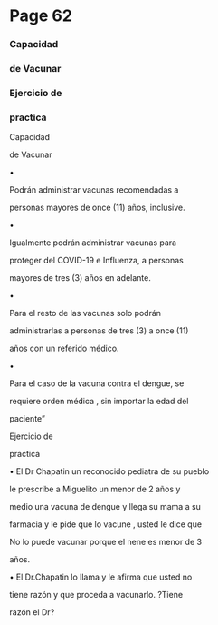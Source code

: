# Page 62

### Capacidad

### de Vacunar

### Ejercicio de

### practica

Capacidad

de Vacunar

•

Podrán administrar vacunas recomendadas a

personas mayores de once (11) años, inclusive.

•

Igualmente podrán administrar vacunas para

proteger del COVID-19 e Influenza, a personas

mayores de tres (3) años en adelante.

•

Para el resto de las vacunas solo podrán

administrarlas a personas de tres (3) a once (11)

años con un referido médico.

•

Para el caso de la vacuna contra el dengue, se

requiere orden médica , sin importar la edad del

paciente”

Ejercicio de

practica

• El Dr Chapatin un reconocido pediatra de su pueblo

le prescribe a Miguelito un menor de 2 años y

medio una vacuna de dengue y llega su mama a su

farmacia y le pide que lo vacune , usted le dice que

No lo puede vacunar porque el nene es menor de 3

años.

• El Dr.Chapatin lo llama y le afirma que usted no

tiene razón y que proceda a vacunarlo. ?Tiene

razón el Dr?

